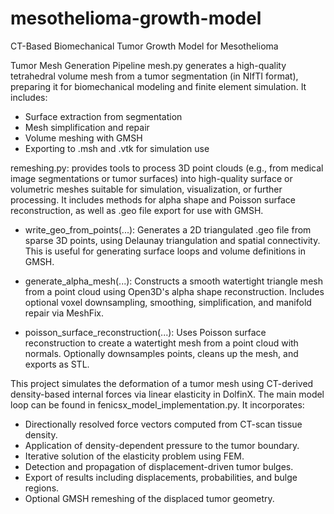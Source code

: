 # mesothelioma-growth-model
CT-Based Biomechanical Tumor Growth Model for Mesothelioma


Tumor Mesh Generation Pipeline
mesh.py generates a high-quality tetrahedral volume mesh from a tumor segmentation (in NIfTI format), preparing it for biomechanical modeling and finite element simulation. It includes:

* Surface extraction from segmentation
* Mesh simplification and repair
* Volume meshing with GMSH
* Exporting to .msh and .vtk for simulation use


remeshing.py: provides tools to process 3D point clouds (e.g., from medical image segmentations or tumor surfaces) into high-quality surface or volumetric meshes suitable for simulation, visualization, or further processing. It includes methods for alpha shape and Poisson surface reconstruction, as well as .geo file export for use with GMSH.

* write_geo_from_points(...): Generates a 2D triangulated .geo file from sparse 3D points, using Delaunay triangulation and spatial connectivity. This is useful for generating surface loops and volume definitions in GMSH.

* generate_alpha_mesh(...): Constructs a smooth watertight triangle mesh from a point cloud using Open3D's alpha shape reconstruction. Includes optional voxel downsampling, smoothing, simplification, and manifold repair via MeshFix.

* poisson_surface_reconstruction(...): Uses Poisson surface reconstruction to create a watertight mesh from a point cloud with normals. Optionally downsamples points, cleans up the mesh, and exports as STL.


This project simulates the deformation of a tumor mesh using CT-derived density-based internal forces via linear elasticity in DolfinX. The main model loop can be found in fenicsx_model_implementation.py. It incorporates:

* Directionally resolved force vectors computed from CT-scan tissue density.
* Application of density-dependent pressure to the tumor boundary.
* Iterative solution of the elasticity problem using FEM.
* Detection and propagation of displacement-driven tumor bulges.
* Export of results including displacements, probabilities, and bulge regions.
* Optional GMSH remeshing of the displaced tumor geometry.

